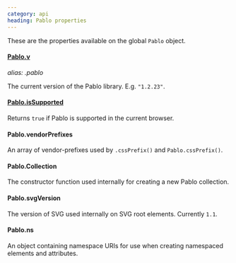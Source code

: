 ```yaml
--- 
category: api
heading: Pablo properties
---
```


These are the properties available on the global `Pablo` object.

#### [Pablo.v](/api/v/)
_alias: .pablo_

The current version of the Pablo library. E.g. `"1.2.23"`.

#### [Pablo.isSupported](/api/isSupported/)

Returns `true` if Pablo is supported in the current browser.


<!-- TODO: add sub-pages -->

#### Pablo.vendorPrefixes

An array of vendor-prefixes used by `.cssPrefix()` and `Pablo.cssPrefix()`.

#### Pablo.Collection

The constructor function used internally for creating a new Pablo collection.

#### Pablo.svgVersion

The version of SVG used internally on SVG root elements. Currently `1.1`.

#### Pablo.ns

An object containing namespace URIs for use when creating namespaced elements and attributes.
